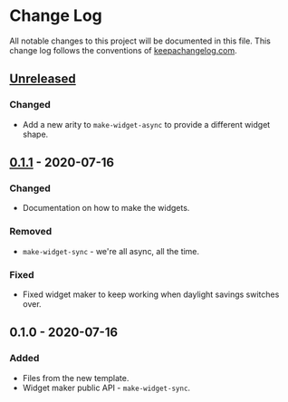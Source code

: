# Change Log
All notable changes to this project will be documented in this file. This change log follows the conventions of [keepachangelog.com](http://keepachangelog.com/).

## [Unreleased]
### Changed
- Add a new arity to `make-widget-async` to provide a different widget shape.

## [0.1.1] - 2020-07-16
### Changed
- Documentation on how to make the widgets.

### Removed
- `make-widget-sync` - we're all async, all the time.

### Fixed
- Fixed widget maker to keep working when daylight savings switches over.

## 0.1.0 - 2020-07-16
### Added
- Files from the new template.
- Widget maker public API - `make-widget-sync`.

[Unreleased]: https://github.com/your-name/ctray/compare/0.1.1...HEAD
[0.1.1]: https://github.com/your-name/ctray/compare/0.1.0...0.1.1
